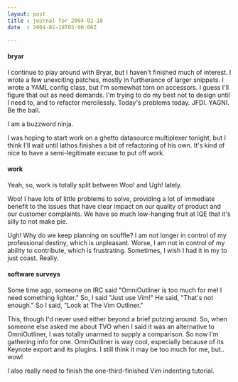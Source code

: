 ```yaml
---
layout: post
title : journal for 2004-02-18
date  : 2004-02-18T05:00:00Z

---
```

<h4>bryar</h4>I continue to play around with Bryar, but I haven't finished much of interest. I wrote a few unexciting patches, mostly in furtherance of larger snippets.  I wrote a YAML config class, but I'm somewhat torn on accessors.  I guess I'll figure that out as need demands.  I'm trying to do my best not to design until I need to, and to refactor mercilessly.  Today's problems today.  JFDI.  YAGNI. Be the ball.

I am a buzzword ninja.

I was hoping to start work on a ghetto datasource multiplexer tonight, but I think I'll wait until lathos finishes a bit of refactoring of his own.  It's kind of nice to have a semi-legitimate excuse to put off work.<h4>work</h4>Yeah, so, work is totally split between Woo! and Ugh! lately.

Woo!  I have lots of little problems to solve, providing a lot of immediate benefit to the issues that have clear impact on our quality of product and our customer complaints.  We have so much low-hanging fruit at IQE that it's silly to not make pie.

Ugh!  Why do we keep planning on souffle?  I am not longer in control of my professional destiny, which is unpleasant.  Worse, I am not in control of my ability to contribute, which is frustrating.  Sometimes, I wish I had it in my to just coast.  Really.<h4>software surveys</h4>Some time ago, someone on IRC said "OmniOutliner is too much for me!  I need something lighter."  So, I said "Just use Vim!"  He said, "That's not enough." So I said, "Look at The Vim Outliner."

This, though I'd never used either beyond a brief putzing around.  So, when someone else asked me about TVO when I said it was an alternative to OmniOutliner, I was totally unarmed to supply a comparison.  So now I'm gathering info for one.  OmniOutliner is way cool, especially because of its Keynote export and its plugins.  I still think it may be too much for me, but.. wow!

I also really need to finish the one-third-finished Vim indenting tutorial.

